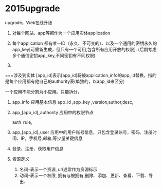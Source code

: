# 2015upgrade
upgrade，Web在线升级   

1. 对每个网站、app等都作为一个应用实体application   

2. 每个application 都有唯一ID（永久、不可变的）、以及一个通用的密钥永久的app_key[可重新生成，但只有一个可用,包含所有应用开放的权限]. (后期考虑多个通信密钥app_key,不同密钥有不同权限)   

3.    


===涉及到实体
[app_id]表示[app_id]将被application_info的app_id替换。指的是每个应用都有他自己的authority表(单独的，以app_id来区分)

一个应用不能分割为小应用。只能拆分，

1. app_info 应用基本信息
	app_id ,app_key ,version,author,desc, 
	
2. app_[app_id]_authority 应用中的权限节点
	
	auth_rule,
	
3. app_[app_id]_user 应用中的用户账号信息，只包含登录账号，密码，注册时间、IP，手机号,邮箱,等少量关键信息
	
4. 登录、注册、获取用户信息

4. 资源定义
	1. 名词-表示一个资源, url通常作为资源标示
	2. 动词-表示一个权限, 拥有与被拥有,删除、添加、更新、查看、下载、导出、